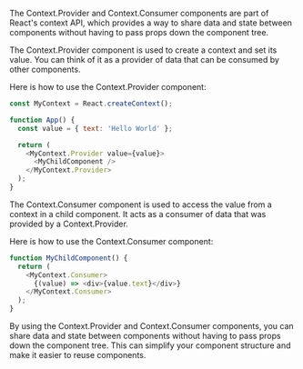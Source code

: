The Context.Provider and Context.Consumer components are part of React's context API, which provides a way to share data and state between components without having to pass props down the component tree.

The Context.Provider component is used to create a context and set its value. You can think of it as a provider of data that can be consumed by other components.

Here is how to use the Context.Provider component:

```javascript
const MyContext = React.createContext();

function App() {
  const value = { text: 'Hello World' };

  return (
    <MyContext.Provider value={value}>
      <MyChildComponent />
    </MyContext.Provider>
  );
}
```

The Context.Consumer component is used to access the value from a context in a child component. It acts as a consumer of data that was provided by a Context.Provider.

Here is how to use the Context.Consumer component:

```javascript
function MyChildComponent() {
  return (
    <MyContext.Consumer>
      {(value) => <div>{value.text}</div>}
    </MyContext.Consumer>
  );
}
```

By using the Context.Provider and Context.Consumer components, you can share data and state between components without having to pass props down the component tree. This can simplify your component structure and make it easier to reuse components.
